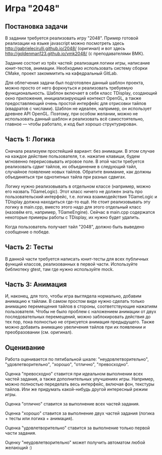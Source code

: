 # Игра "2048"

## Постановка задачи
В задании требуется реализовать игру "2048". Пример готовой реализации на языке javascript можно посмотреть здесь http://gabrielecirulli.github.io/2048/ (оригинал) и вот здесь http://goldenman123.github.io/vmk2048/ (с преподавателями ВМК).

Задание состоит из трёх частей: реализация логики игры, написание юнит-тестов, анимации. Необходимо использовать систему сборки CMake, проект закоммитить на кафедральный GitLab.

Для облегчения задачи был подготовлен данный шаблон проекта, можно просто от него форкнуться и реализовать требуемую функциональность. Шаблон включает в себя класс TDisplay, создающий окно приложения, инициализирующий контекст OpenGL, а также предоставляющий очень простой интерфейс для отрисовки тайлов (квадратов с числами). Шаблон не идеален, например, он использует древнее API OpenGL. Поэтому, при особом желании, можно не использовать данный шаблон и реализовать всё самостоятельно, главное — чтобы работало, и код был хорошо структурирован.


## Часть 1: Логика
Сначала реализуем простейший вариант: без анимации. В этом случае на каждое действие пользователя, т.е. нажатие клавиши, будем мгновенно перерисовывать игровое поле. В этой части требуется реализовать сдвиг тайлов, их объединение в следующий тайл, случайное появление новых тайлов. Обратите внимание, как должны объединяться три однотипных тайла при разных сдвигах.

Логику нужно реализовывать в отдельном классе (например, можно его назвать TGameLogic). Этот класс ничего не должен знать про пользовательский интерфейс, т.е. логика взаимодействия TGameLogic и TDisplay должна находиться где-то ещё. Не стоит реализовывать эту логику в main.cpp, вместо этого надо для этого отдельный класс (назовём его, например, TGameEngine). Сейчас в main.cpp содержатся некоторые примеры работы с TDisplay, их нужно будет удалить.

Когда пользователь получает тайл "2048", должно быть выведено сообщение о победе.


## Часть 2: Тесты
В данной части требуется написать юнит-тесты для всех публичных функций классов, реализованных в первой части. Используйте библиотеку gtest, там где нужно используйте mock.


## Часть 3: Анимация
И, наконец, для того, чтобы игра выглядела нормально, добавим анимацию к тайлам. В самом простом виде нужно сделать только анимацию перемещения тайлов в стороны, соответствующие нажатиям пользователя. Чтобы не было проблем с наложением анимации от двух последовательных перемещений, можно заблокировать действия до тех пор, пока полностью не отрисуется анимация предыдущего. Также можно добавить анимацию увеличения тайлов при их появлении и преобразовании (см. оригинал).


## Оценивание
Работа оценивается по пятибальной шкале: "неудовлетворительно", "удовлетворительно", "хорошо", "отлично", "превосходно".

Оценка "превосходно" ставится при идеальном выполнении всех частей задания, а также дополнительных улучшениях игры. Например, можно полностью переделать весь интерфейс, включая фон, текстуры тайлов. Или же придумать какой-нибудь другой интересный режим игры.

Оценка "отлично" ставится за выполнение всех частей задания.

Оценка "хорошо" ставится за выполнение двух частей задания (логика + тесты или логика + анимация).

Оценка "удовлетворительно" ставится за выполнение только первой части задания.

Оценку "неудовлетворительно" может получить автоматом любой желающий :)

